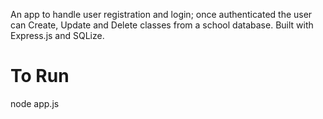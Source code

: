 An app to handle user registration and login; once authenticated the user can Create, Update and Delete classes from a school database. Built with Express.js and SQLize.

# To Run
node app.js
